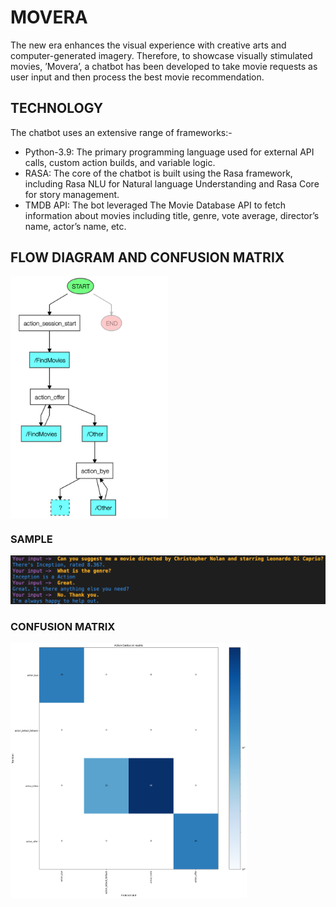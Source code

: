 # MOVERA

The new era enhances the visual experience with creative arts and computer-generated imagery. Therefore, to showcase visually stimulated movies, ’Movera’, a chatbot has been developed to take movie requests as user input and then process the best movie recommendation.

## TECHNOLOGY

The chatbot uses an extensive range of frameworks:-
- Python-3.9: The primary programming language used for external API calls, custom action builds, and variable logic.
- RASA: The core of the chatbot is built using the Rasa framework, including Rasa NLU for Natural language Understanding and Rasa Core for story management.
- TMDB API: The bot leveraged The Movie Database API to fetch information about movies including title, genre, vote average, director’s name, actor’s name, etc.

## FLOW DIAGRAM AND CONFUSION MATRIX

<div style="display: flex; flex-direction: row;">
  <img src="/assets/Flow.png" alt="Flow Image" style="width: 50%; height: auto;">
</div>

### SAMPLE

![Sample conversation](/assets/sample.png)

### CONFUSION MATRIX

<div style="display: flex; flex-direction: row;">
  <img src="/assets/story_confusion_matrix.png" alt="Confusion matrix" style="width: 75%; height: auto;">
</div>
